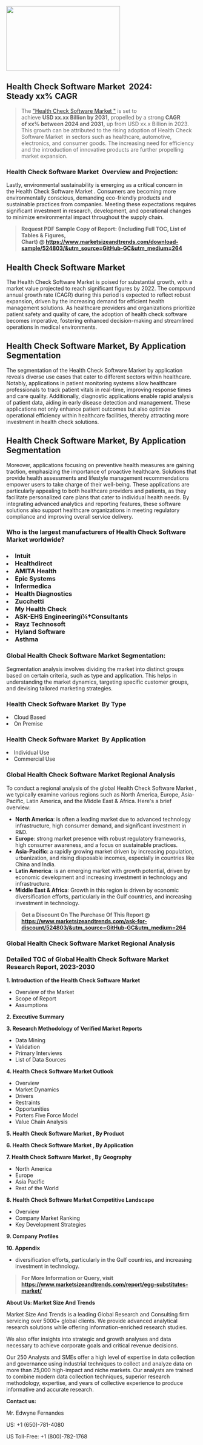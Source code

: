 <p><img class="alignnone size-medium wp-image-20088" src="https://ffe5etoiles.com/wp-content/uploads/2024/12/MST1-300x171.png" alt="" width="300" height="171" /></p><h2 id="ember46" class="ember-view reader-text-block__heading-2">Health Check Software Market &nbsp;2024: Steady&nbsp;xx% CAGR</h2><blockquote id="ember47" class="ember-view reader-text-block__blockquote">The&nbsp;<a class="app-aware-link " href="https://www.marketsizeandtrends.com/download-sample/524803/&utm_source=GitHub-GC&utm_medium=264" target="_blank" data-test-app-aware-link="">"Health Check Software Market "</a>&nbsp;is set to achieve&nbsp;<strong>USD&nbsp;xx.xx&nbsp;Billion by 2031,</strong>&nbsp;propelled by a strong&nbsp;<strong>CAGR of&nbsp;xx% between 2024 and 2031,</strong>&nbsp;up from USD xx.x Billion in 2023. This growth can be attributed to the rising adoption of&nbsp;Health Check Software Market &nbsp;in sectors such as healthcare, automotive, electronics, and consumer goods. The increasing need for efficiency and the introduction of innovative products are further propelling market expansion.</blockquote><h3 id="ember48" class="ember-view reader-text-block__heading-3">Health Check Software Market &nbsp;Overview and Projection:</h3><p id="ember49" class="ember-view reader-text-block__paragraph">Lastly, environmental sustainability is emerging as a critical concern in the&nbsp;Health Check Software Market . Consumers are becoming more environmentally conscious, demanding eco-friendly products and sustainable practices from companies. Meeting these expectations requires significant investment in research, development, and operational changes to minimize environmental impact throughout the supply chain.</p><blockquote id="ember50" class="ember-view reader-text-block__blockquote"><strong>Request PDF Sample Copy of Report: (Including Full TOC, List of Tables &amp; Figures, Chart)&nbsp;@&nbsp;<strong><a href="https://www.marketsizeandtrends.com/download-sample/524803/&utm_source=GitHub-GC&utm_medium=264" target="_blank">https://www.marketsizeandtrends.com/download-sample/524803/&utm_source=GitHub-GC&utm_medium=264</a></strong></strong></blockquote><h3 class=""> <h2>Health Check Software Market</h2><p>The Health Check Software Market is poised for substantial growth, with a market value projected to reach significant figures by 2022. The compound annual growth rate (CAGR) during this period is expected to reflect robust expansion, driven by the increasing demand for efficient health management solutions. As healthcare providers and organizations prioritize patient safety and quality of care, the adoption of health check software becomes imperative, fostering enhanced decision-making and streamlined operations in medical environments.</p><h2>Health Check Software Market, By Application Segmentation</h2><p>The segmentation of the Health Check Software Market by application reveals diverse use cases that cater to different sectors within healthcare. Notably, applications in patient monitoring systems allow healthcare professionals to track patient vitals in real-time, improving response times and care quality. Additionally, diagnostic applications enable rapid analysis of patient data, aiding in early disease detection and management. These applications not only enhance patient outcomes but also optimize operational efficiency within healthcare facilities, thereby attracting more investment in health check solutions.</p><h2>Health Check Software Market, By Application Segmentation</h2><p>Moreover, applications focusing on preventive health measures are gaining traction, emphasizing the importance of proactive healthcare. Solutions that provide health assessments and lifestyle management recommendations empower users to take charge of their well-being. These applications are particularly appealing to both healthcare providers and patients, as they facilitate personalized care plans that cater to individual health needs. By integrating advanced analytics and reporting features, these software solutions also support healthcare organizations in meeting regulatory compliance and improving overall service delivery.</p></h3><h3 id="" class="">Who is the largest manufacturers of&nbsp;Health Check Software Market worldwide?</h3><h3 class=""></Li><Li>Intuit</Li><Li> Healthdirect</Li><Li> AMITA Health</Li><Li> Epic Systems</Li><Li> Infermedica</Li><Li> Health Diagnostics</Li><Li> Zucchetti</Li><Li> My Health Check</Li><Li> ASK-EHS Engineeringï¼†Consultants</Li><Li> Rayz Technosoft</Li><Li> Hyland Software</Li><Li> Asthma</h3><h3 id="ember53" class="ember-view reader-text-block__heading-3">Global&nbsp;Health Check Software Market Segmentation:</h3><p id="ember54" class="ember-view reader-text-block__paragraph">Segmentation analysis involves dividing the market into distinct groups based on certain criteria, such as type and application. This helps in understanding the market dynamics, targeting specific customer groups, and devising tailored marketing strategies.</p><h3 id="" class="">Health Check Software Market &nbsp;By Type</h3><p></Li><Li>Cloud Based</Li><Li> On Premise</p><h3 id="" class="">Health Check Software Market &nbsp;By Application</h3><p class=""></Li><Li>Individual Use</Li><Li> Commercial Use</p><h3 id="ember62" class="ember-view reader-text-block__heading-3">Global Health Check Software Market Regional Analysis</h3><p id="ember63" class="ember-view reader-text-block__paragraph">To conduct a regional analysis of the global Health Check Software Market , we typically examine various regions such as North America, Europe, Asia-Pacific, Latin America, and the Middle East &amp; Africa. Here's a brief overview:</p><ul><li><strong>North America</strong>: is often a leading market due to advanced technology infrastructure, high consumer demand, and significant investment in R&amp;D.</li><li><strong>Europe</strong>: strong market presence with robust regulatory frameworks, high consumer awareness, and a focus on sustainable practices.</li><li><strong>Asia-Pacific</strong>: a rapidly growing market driven by increasing population, urbanization, and rising disposable incomes, especially in countries like China and India.</li><li><strong>Latin America</strong>: is an emerging market with growth potential, driven by economic development and increasing investment in technology and infrastructure.</li><li><strong>Middle East &amp; Africa</strong>: Growth in this region is driven by economic diversification efforts, particularly in the Gulf countries, and increasing investment in technology.</li></ul><blockquote id="ember61" class="ember-view reader-text-block__blockquote"><strong>Get a Discount On The Purchase Of This Report @ <strong><a href="https://html-cleaner.com/" target="">https://www.marketsizeandtrends.com/ask-for-discount/524803/&utm_source=GitHub-GC&utm_medium=264</a></strong></strong></blockquote><h3 id="ember62" class="ember-view reader-text-block__heading-3">Global Health Check Software Market Regional Analysis</h3><h3 id="" class="">Detailed TOC of Global Health Check Software Market Research Report, 2023-2030</h3><p id="" class=""><strong>1. Introduction of the Health Check Software Market </strong></p><ul><li>Overview of the Market</li><li>Scope of Report</li><li>Assumptions</li></ul><p id="" class=""><strong>2. Executive Summary</strong></p><p id="" class=""><strong>3. Research Methodology of Verified Market Reports</strong></p><ul><li>Data Mining</li><li>Validation</li><li>Primary Interviews</li><li>List of Data Sources</li></ul><p id="" class=""><strong>4. Health Check Software Market Outlook</strong></p><ul><li>Overview</li><li>Market Dynamics</li><li>Drivers</li><li>Restraints</li><li>Opportunities</li><li>Porters Five Force Model</li><li>Value Chain Analysis</li></ul><p id="" class=""><strong>5. Health Check Software Market , By Product</strong></p><p id="" class=""><strong>6. Health Check Software Market , By Application</strong></p><p id="" class=""><strong>7. Health Check Software Market , By Geography</strong></p><ul><li>North America</li><li>Europe</li><li>Asia Pacific</li><li>Rest of the World</li></ul><p id="" class=""><strong>8. Health Check Software Market Competitive Landscape</strong></p><ul><li>Overview</li><li>Company Market Ranking</li><li>Key Development Strategies</li></ul><p id="" class=""><strong>9. Company Profiles</strong></p><p id="" class=""><strong>10. Appendix</strong></p><ul><li>diversification efforts, particularly in the Gulf countries, and increasing investment in technology.</li></ul><blockquote id="ember65" class="ember-view reader-text-block__blockquote"><strong>For More Information or Query, visit <strong><strong><a href="https://html-cleaner.com/" target="">https://www.marketsizeandtrends.com/report/egg-substitutes-market/</a></strong></strong></strong></blockquote><p id="" class=""><strong>About Us: Market Size And Trends</strong></p><p id="" class="">Market Size And Trends is a leading Global Research and Consulting firm servicing over 5000+ global clients. We provide advanced analytical research solutions while offering information-enriched research studies.</p><p id="" class="">We also offer insights into strategic and growth analyses and data necessary to achieve corporate goals and critical revenue decisions.</p><p id="" class="">Our 250 Analysts and SMEs offer a high level of expertise in data collection and governance using industrial techniques to collect and analyze data on more than 25,000 high-impact and niche markets. Our analysts are trained to combine modern data collection techniques, superior research methodology, expertise, and years of collective experience to produce informative and accurate research.</p><p id="" class=""><strong>Contact us:</strong></p><p id="" class="">Mr. Edwyne Fernandes</p><p id="" class="">US: +1 (650)-781-4080</p><p id="" class="">US Toll-Free: +1 (800)-782-1768</p>
